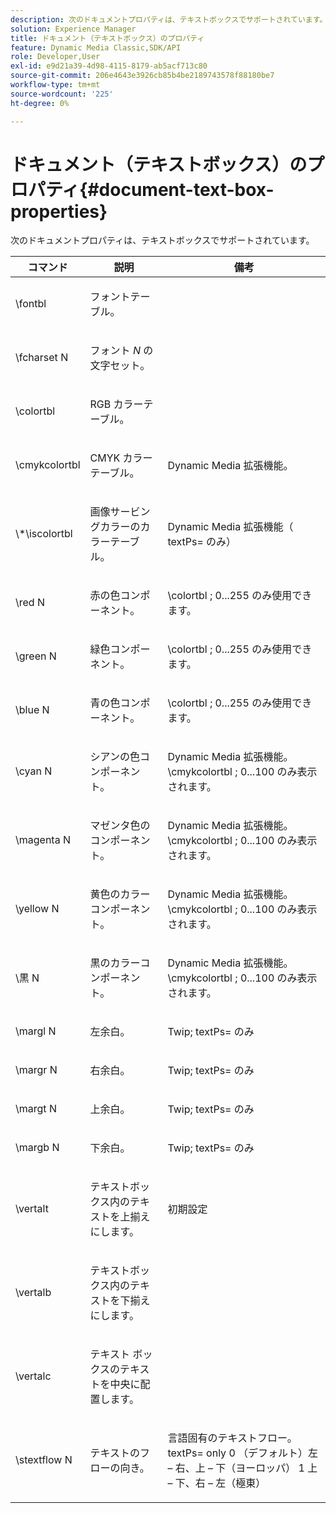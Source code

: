 ```yaml
---
description: 次のドキュメントプロパティは、テキストボックスでサポートされています。
solution: Experience Manager
title: ドキュメント（テキストボックス）のプロパティ
feature: Dynamic Media Classic,SDK/API
role: Developer,User
exl-id: e9d21a39-4d98-4115-8179-ab5acf713c80
source-git-commit: 206e4643e3926cb85b4be2189743578f88180be7
workflow-type: tm+mt
source-wordcount: '225'
ht-degree: 0%

---
```


# ドキュメント（テキストボックス）のプロパティ{#document-text-box-properties}

次のドキュメントプロパティは、テキストボックスでサポートされています。

<table id="table_8E1DF8E6BD894D7A9ACFC839918E2315"> 
 <thead> 
  <tr> 
   <th class="entry"> <b> コマンド </b> </th> 
   <th class="entry"> <b> 説明 </b> </th> 
   <th class="entry"> <b> 備考 </b> </th> 
  </tr> 
 </thead>
 <tbody> 
  <tr> 
   <td> <span class="codeph"> \fontbl </span> </td> 
   <td> <p>フォントテーブル。 </p> </td> 
   <td> <p> </p> </td> 
  </tr> 
  <tr> 
   <td> <span class="codeph"> \fcharset <span class="varname"> N </span> </span> </td> 
   <td> <p>フォント <i>N</i> の文字セット。 </p> </td> 
   <td> <p> </p> </td> 
  </tr> 
  <tr> 
   <td> <span class="codeph"> \colortbl </span> </td> 
   <td> <p>RGB カラーテーブル。 </p> </td> 
   <td> <p> </p> </td> 
  </tr> 
  <tr> 
   <td> <span class="codeph"> \cmykcolortbl </span> </td> 
   <td> <p>CMYK カラーテーブル。 </p> </td> 
   <td> <p>Dynamic Media 拡張機能。 </p> </td> 
  </tr> 
  <tr> 
   <td> <span class="codeph"> \*\iscolortbl </span> </td> 
   <td> <p>画像サービングカラーのカラーテーブル。 </p> </td> 
   <td> <p>Dynamic Media 拡張機能（<span class="codeph"> textPs= </span> のみ） </p> </td> 
  </tr> 
  <tr> 
   <td> <span class="codeph"> \red <span class="varname"> N </span> </span> </td> 
   <td> <p>赤の色コンポーネント。 </p> </td> 
   <td> <p>\colortbl <span class="codeph">; 0...255</span> のみ使用できます。 </p> </td> 
  </tr> 
  <tr> 
   <td> <span class="codeph"> \green <span class="varname"> N </span> </span> </td> 
   <td> <p>緑色コンポーネント。 </p> </td> 
   <td> <p>\colortbl <span class="codeph">; 0...255</span> のみ使用できます。 </p> </td> 
  </tr> 
  <tr> 
   <td> <span class="codeph"> \blue <span class="varname"> N </span> </span> </td> 
   <td> <p>青の色コンポーネント。 </p> </td> 
   <td> <p>\colortbl <span class="codeph">; 0...255</span> のみ使用できます。 </p> </td> 
  </tr> 
  <tr> 
   <td> <span class="codeph"> \cyan <span class="varname"> N </span> </span> </td> 
   <td> <p>シアンの色コンポーネント。 </p> </td> 
   <td> <p>Dynamic Media 拡張機能。\cmykcolortbl <span class="codeph">; 0...100</span> のみ表示されます。 </p> </td> 
  </tr> 
  <tr> 
   <td> <span class="codeph"> \magenta <span class="varname"> N </span> </span> </td> 
   <td> <p>マゼンタ色のコンポーネント。 </p> </td> 
   <td> <p>Dynamic Media 拡張機能。\cmykcolortbl <span class="codeph">; 0...100</span> のみ表示されます。 </p> </td> 
  </tr> 
  <tr> 
   <td> <span class="codeph"> \yellow <span class="varname"> N </span> </span> </td> 
   <td> <p>黄色のカラーコンポーネント。 </p> </td> 
   <td> <p>Dynamic Media 拡張機能。\cmykcolortbl <span class="codeph">; 0...100</span> のみ表示されます。 </p> </td> 
  </tr> 
  <tr> 
   <td> <span class="codeph"> \黒 <span class="varname"> N </span> </span> </td> 
   <td> <p>黒のカラーコンポーネント。 </p> </td> 
   <td> <p>Dynamic Media 拡張機能。\cmykcolortbl <span class="codeph">; 0...100</span> のみ表示されます。 </p> </td> 
  </tr> 
  <tr> 
   <td> <span class="codeph"> \margl <span class="varname"> N </span> </span> </td> 
   <td> <p>左余白。 </p> </td> 
   <td> <p>Twip; <span class="codeph"> textPs= </span> のみ </p> </td> 
  </tr> 
  <tr> 
   <td> <span class="codeph"> \margr <span class="varname"> N </span> </span> </td> 
   <td> <p>右余白。 </p> </td> 
   <td> <p>Twip; <span class="codeph"> textPs= </span> のみ </p> </td> 
  </tr> 
  <tr> 
   <td> <span class="codeph"> \margt <span class="varname"> N </span> </span> </td> 
   <td> <p>上余白。 </p> </td> 
   <td> <p>Twip; <span class="codeph"> textPs= </span> のみ </p> </td> 
  </tr> 
  <tr> 
   <td> <span class="codeph"> \margb <span class="varname"> N </span> </span> </td> 
   <td> <p>下余白。 </p> </td> 
   <td> <p>Twip; <span class="codeph"> textPs= </span> のみ </p> </td> 
  </tr> 
  <tr> 
   <td> <span class="codeph"> \vertalt </span> </td> 
   <td> <p>テキストボックス内のテキストを上揃えにします。 </p> </td> 
   <td> <p>初期設定 </p> </td> 
  </tr> 
  <tr> 
   <td> <span class="codeph"> \vertalb </span> </td> 
   <td> <p>テキストボックス内のテキストを下揃えにします。 </p> </td> 
   <td> <p> </p> </td> 
  </tr> 
  <tr> 
   <td> <span class="codeph"> \vertalc </span> </td> 
   <td> <p>テキスト ボックスのテキストを中央に配置します。 </p> </td> 
   <td> <p> </p> </td> 
  </tr> 
  <tr> 
   <td> <span class="codeph"> \stextflow <span class="varname"> N </span> </span> </td> 
   <td> <p>テキストのフローの向き。 </p> </td> 
   <td> <p>言語固有のテキストフロー。<span class="codeph"> textPs= </span> only 0 （デフォルト）左 – 右、上 – 下（ヨーロッパ） 1 上 – 下、右 – 左（極東） </p> </td> 
  </tr> 
 </tbody> 
</table>
